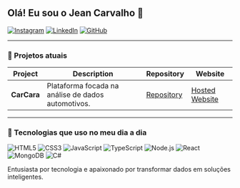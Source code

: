 ## Olá! Eu sou o Jean Carvalho 👋

[![Instagram](https://img.shields.io/badge/Instagram-E4405F?style=for-the-badge&logo=instagram&logoColor=white)](https://www.instagram.com/jeancarvalh_)
[![LinkedIn](https://img.shields.io/badge/LinkedIn-0077B5?style=for-the-badge&logo=linkedin&logoColor=white)](https://[www.linkedin.com/in/seulinkedin](https://www.linkedin.com/in/jean-carvalho-a155a520b/)])
[![GitHub](https://img.shields.io/badge/GitHub-181717?style=for-the-badge&logo=github&logoColor=white)](https://github.com/[jeandcarvalho](https://github.com/jeandcarvalho))

---

### 🔭 Projetos atuais
| Project    | Description                                      | Repository                                        | Website                               |
|------------|--------------------------------------------------|---------------------------------------------|---------------------------------------|
| **CarCara**| Plataforma focada na análise de dados automotivos. | [Repository](https://github.com/jeandcarvalho/CarCara.WebSite-TypeScript-React) | [Hosted Website](https://carcara.onrender.com/) |

---

### 🚀 Tecnologias que uso no meu dia a dia

![HTML5](https://img.shields.io/badge/HTML5-E34F26?style=for-the-badge&logo=html5&logoColor=white)
![CSS3](https://img.shields.io/badge/CSS3-1572B6?style=for-the-badge&logo=css3&logoColor=white)
![JavaScript](https://img.shields.io/badge/JavaScript-F7DF1E?style=for-the-badge&logo=javascript&logoColor=black)
![TypeScript](https://img.shields.io/badge/TypeScript-007ACC?style=for-the-badge&logo=typescript&logoColor=white)
![Node.js](https://img.shields.io/badge/Node.js-339933?style=for-the-badge&logo=nodedotjs&logoColor=white)
![React](https://img.shields.io/badge/React-61DAFB?style=for-the-badge&logo=react&logoColor=black)
![MongoDB](https://img.shields.io/badge/MongoDB-47A248?style=for-the-badge&logo=mongodb&logoColor=white)
![C#](https://img.shields.io/badge/C%23-239120?style=for-the-badge&logo=csharp&logoColor=white)

Entusiasta por tecnologia e apaixonado por transformar dados em soluções inteligentes.
